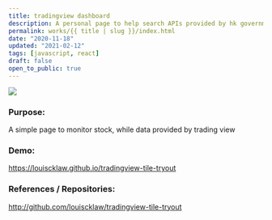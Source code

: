 ```yaml
---
title: tradingview dashboard
description: A personal page to help search APIs provided by hk government. Also trying using gatsby.
permalink: works/{{ title | slug }}/index.html
date: "2020-11-18"
updated: "2021-02-12"
tags: [javascript, react]
draft: false
open_to_public: true
---
```


![](/images/works/tradingview-dashboard.png)


### Purpose:

A simple page to monitor stock, while data provided by trading view


### Demo:

https://louiscklaw.github.io/tradingview-tile-tryout


### References / Repositories:

<a href="http://github.com/louiscklaw/tradingview-tile-tryout">
  http://github.com/louiscklaw/tradingview-tile-tryout
</a>